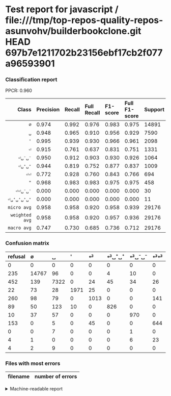 # Test report for javascript / file:///tmp/top-repos-quality-repos-asunvohv/builderbookclone.git HEAD 697b7e1211702b23156ebf17cb2f077a96593901

### Classification report

PPCR: 0.960

| Class | Precision | Recall | Full Recall | F1-score | Full F1-score | Support | Full Support | PPCR |
|------:|:----------|:-------|:------------|:---------|:---------|:--------|:-------------|:-----|
| `∅` | 0.974| 0.992| 0.976| 0.983| 0.975| 14891| 15126| 0.984 |
| `␣` | 0.948| 0.965| 0.910| 0.956| 0.929| 7590| 8042| 0.944 |
| `'` | 0.995| 0.939| 0.930| 0.966| 0.961| 2098| 2120| 0.990 |
| `⏎` | 0.915| 0.761| 0.637| 0.831| 0.751| 1331| 1591| 0.837 |
| `⏎␣⁻␣⁻` | 0.950| 0.912| 0.903| 0.930| 0.926| 1064| 1074| 0.991 |
| `⏎␣⁺␣⁺` | 0.944| 0.819| 0.752| 0.877| 0.837| 1009| 1098| 0.919 |
| `⏎⏎` | 0.772| 0.928| 0.760| 0.843| 0.766| 694| 847| 0.819 |
| `"` | 0.968| 0.983| 0.983| 0.975| 0.975| 458| 458| 1.000 |
| `⏎⏎␣⁻␣⁻` | 0.000| 0.000| 0.000| 0.000| 0.000| 30| 34| 0.882 |
| `⏎␣⁺␣⁺␣⁺␣⁺` | 0.000| 0.000| 0.000| 0.000| 0.000| 11| 15| 0.733 |
| `micro avg` | 0.958| 0.958| 0.920| 0.958| 0.939| 29176| 30405| 0.960 |
| `weighted avg` | 0.958| 0.958| 0.920| 0.957| 0.936| 29176| 30405| 0.960 |
| `macro avg` | 0.747| 0.730| 0.685| 0.736| 0.712| 29176| 30405| 0.960 |

### Confusion matrix

|refusal|  ∅| ␣| '| ⏎| ⏎␣⁺␣⁺| ⏎␣⁻␣⁻| ⏎⏎| "| ⏎⏎␣⁻␣⁻| ⏎␣⁺␣⁺␣⁺␣⁺| 
|:---|:---|:---|:---|:---|:---|:---|:---|:---|:---|:---|
|0 |0 |0 |0 |0 |0 |0 |0 |0 |0 |0 |
|235 |14767 |96 |0 |0 |4 |10 |0 |14 |0 |0 |
|452 |139 |7322 |0 |24 |45 |34 |26 |0 |0 |0 |
|22 |73 |28 |1971 |25 |0 |0 |0 |1 |0 |0 |
|260 |98 |79 |0 |1013 |0 |0 |141 |0 |0 |0 |
|89 |50 |123 |10 |0 |826 |0 |0 |0 |0 |0 |
|10 |37 |57 |0 |0 |0 |970 |0 |0 |0 |0 |
|153 |0 |5 |0 |45 |0 |0 |644 |0 |0 |0 |
|0 |0 |7 |0 |0 |0 |1 |0 |450 |0 |0 |
|4 |1 |0 |0 |0 |0 |6 |23 |0 |0 |0 |
|4 |2 |9 |0 |0 |0 |0 |0 |0 |0 |0 |

### Files with most errors

| filename | number of errors|
|:----:|:-----|

<details>
    <summary>Machine-readable report</summary>
```json
{
  "cl_report": {"\"": {"f1-score": 0.9750812567713977, "precision": 0.967741935483871, "recall": 0.982532751091703, "support": 458}, "\u0027": {"f1-score": 0.9664133366021085, "precision": 0.9949520444220091, "recall": 0.9394661582459485, "support": 2098}, "macro avg": {"f1-score": 0.7361440290801188, "precision": 0.7465347010906813, "recall": 0.7297684342288183, "support": 29176}, "micro avg": {"f1-score": 0.9584247326569784, "precision": 0.9584247326569784, "recall": 0.9584247326569784, "support": 29176}, "weighted avg": {"f1-score": 0.9572365551047375, "precision": 0.9576106231555134, "recall": 0.9584247326569784, "support": 29176}, "\u2205": {"f1-score": 0.9825670370616808, "precision": 0.9736269532537747, "recall": 0.9916728225102411, "support": 14891}, "\u23ce": {"f1-score": 0.8310090237899918, "precision": 0.9150858175248419, "recall": 0.7610818933132982, "support": 1331}, "\u23ce\u23ce": {"f1-score": 0.8429319371727749, "precision": 0.7721822541966427, "recall": 0.9279538904899135, "support": 694}, "\u23ce\u23ce\u2423\u207b\u2423\u207b": {"f1-score": 0.0, "precision": 0.0, "recall": 0.0, "support": 30}, "\u23ce\u2423\u207a\u2423\u207a": {"f1-score": 0.8768577494692144, "precision": 0.944, "recall": 0.8186323092170465, "support": 1009}, "\u23ce\u2423\u207a\u2423\u207a\u2423\u207a\u2423\u207a": {"f1-score": 0.0, "precision": 0.0, "recall": 0.0, "support": 11}, "\u23ce\u2423\u207b\u2423\u207b": {"f1-score": 0.9304556354916066, "precision": 0.9500489715964741, "recall": 0.9116541353383458, "support": 1064}, "\u2423": {"f1-score": 0.9561243144424132, "precision": 0.9477090344292001, "recall": 0.9646903820816864, "support": 7590}},
  "cl_report_full": {"\"": {"f1-score": 0.9750812567713977, "precision": 0.967741935483871, "recall": 0.982532751091703, "support": 458}, "\u0027": {"f1-score": 0.9612289685442575, "precision": 0.9949520444220091, "recall": 0.9297169811320755, "support": 2120}, "macro avg": {"f1-score": 0.7120426439264549, "precision": 0.7465347010906813, "recall": 0.6851465451579037, "support": 30405}, "micro avg": {"f1-score": 0.9386549403333277, "precision": 0.9584247326569784, "recall": 0.9196842624568328, "support": 30405}, "weighted avg": {"f1-score": 0.9359561516656653, "precision": 0.9560232195659821, "recall": 0.9196842624568328, "support": 30405}, "\u2205": {"f1-score": 0.974944706697917, "precision": 0.9736269532537747, "recall": 0.9762660319978844, "support": 15126}, "\u23ce": {"f1-score": 0.7509266123054115, "precision": 0.9150858175248419, "recall": 0.6367064739157763, "support": 1591}, "\u23ce\u23ce": {"f1-score": 0.7662105889351576, "precision": 0.7721822541966427, "recall": 0.7603305785123967, "support": 847}, "\u23ce\u23ce\u2423\u207b\u2423\u207b": {"f1-score": 0.0, "precision": 0.0, "recall": 0.0, "support": 34}, "\u23ce\u2423\u207a\u2423\u207a": {"f1-score": 0.8373035985808412, "precision": 0.944, "recall": 0.7522768670309654, "support": 1098}, "\u23ce\u2423\u207a\u2423\u207a\u2423\u207a\u2423\u207a": {"f1-score": 0.0, "precision": 0.0, "recall": 0.0, "support": 15}, "\u23ce\u2423\u207b\u2423\u207b": {"f1-score": 0.9260143198090692, "precision": 0.9500489715964741, "recall": 0.9031657355679702, "support": 1074}, "\u2423": {"f1-score": 0.9287163876204971, "precision": 0.9477090344292001, "recall": 0.9104700323302661, "support": 8042}},
  "ppcr": 0.9595790166091104
}
```
</details>
